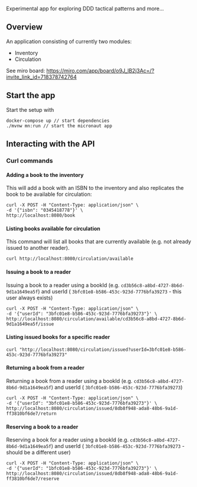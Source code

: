 Experimental app for exploring DDD tactical patterns and more...

## Overview

An application consisting of currently two modules:

- Inventory
- Circulation

See miro board: https://miro.com/app/board/o9J_lB2j3Ac=/?invite_link_id=718378742764

## Start the app

Start the setup with

```shell
docker-compose up // start dependencies
./mvnw mn:run // start the micronaut app
```

## Interacting with the API

### Curl commands

#### Adding a book to the inventory

This will add a book with an ISBN to the inventory and also replicates the book to be available for circulation:

```shell
curl -X POST -H "Content-Type: application/json" \
-d '{"isbn": "0345418778"}' \
http://localhost:8080/book
```

#### Listing books available for circulation

This command will list all books that are currently available (e.g. not already issued to another reader).

```shell
curl http://localhost:8080/circulation/available
```

#### Issuing a book to a reader

Issuing a book to a reader using a bookId (e.g. `cd3b56c8-a8bd-4727-8b6d-9d1a1649ea5f`) and userId (
`3bfc01e8-b586-453c-923d-7776bfa39273` - this user always exists)

```shell
curl -X POST -H "Content-Type: application/json" \
-d '{"userId": "3bfc01e8-b586-453c-923d-7776bfa39273"}' \
http://localhost:8080/circulation/available/cd3b56c8-a8bd-4727-8b6d-9d1a1649ea5f/issue 
```

#### Listing issued books for a specific reader

```shell
curl "http://localhost:8080/circulation/issued?userId=3bfc01e8-b586-453c-923d-7776bfa39273"
```

#### Returning a book from a reader

Returning a book from a reader using a bookId (e.g. `cd3b56c8-a8bd-4727-8b6d-9d1a1649ea5f`) and userId (
`3bfc01e8-b586-453c-923d-7776bfa39273`)

```shell
curl -X POST -H "Content-Type: application/json" \
-d '{"userId": "3bfc01e8-b586-453c-923d-7776bfa39273"}' \
http://localhost:8080/circulation/issued/8db8f948-ada8-48b6-9a1d-ff3810bf6de7/return
```

#### Reserving a book to a reader

Reserving a book for a reader using a bookId (e.g. `cd3b56c8-a8bd-4727-8b6d-9d1a1649ea5f`) and userId (
`3bfc01e8-b586-453c-923d-7776bfa39273` - should be a different user)

```shell
curl -X POST -H "Content-Type: application/json" \
-d '{"userId": "1bfc01e8-b586-453c-923d-7776bfa39273"}' \
http://localhost:8080/circulation/issued/8db8f948-ada8-48b6-9a1d-ff3810bf6de7/reserve
```



